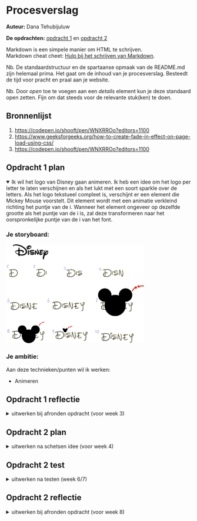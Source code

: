 # Procesverslag
**Auteur:** Dana Tehubijuluw

**De opdrachten:** [opdracht 1](opdracht1/index.html) en [opdracht 2](opdracht2/index.html)


Markdown is een simpele manier om HTML te schrijven.  
Markdown cheat cheet: [Hulp bij het schrijven van Markdown](https://github.com/adam-p/markdown-here/wiki/Markdown-Cheatsheet).

Nb. De standaardstructuur en de spartaanse opmaak van de README.md zijn helemaal prima. Het gaat om de inhoud van je procesverslag. Besteedt de tijd voor pracht en praal aan je website.

Nb. Door *open* toe te voegen aan een *details* element kun je deze standaard open zetten. Fijn om dat steeds voor de relevante stuk(ken) te doen.



## Bronnenlijst
  1. https://codepen.io/shooft/pen/WNXRROo?editors=1100 
  2. https://www.geeksforgeeks.org/how-to-create-fade-in-effect-on-page-load-using-css/
  3. https://codepen.io/shooft/pen/WNXRROo?editors=1100



## Opdracht 1 plan

<details open>
  <summary>Ik wil het logo van Disney gaan animeren. Ik heb een idee om het logo per letter te laten verschijnen en als het lukt met een soort sparkle over de letters. Als het logo tekstueel compleet is, verschijnt er een element die Mickey Mouse voorstelt. Dit element wordt met een animatie verkleind richting het puntje van de i. Wanneer het element ongeveer op dezelfde grootte als het puntje van de i is, zal deze transformeren naar het oorspronkelijke puntje van de i van het font. </summary>


  ### Je storyboard:
  <img src="readme-images/disney-schets.png" width="375px" alt="storyboard voor opdracht 1">


  ### Je ambitie: 
  Aan deze technieken/punten wil ik werken:
  - Animeren
 
</details>



## Opdracht 1 reflectie

<details>
  <summary>uitwerken bij afronden opdracht (voor week 3)</summary>


  ### Je uitkomst - karakteristiek screenshot(s):

  ### Dit ging goed/Heb ik geleerd: 
  Ik ben helaas wegens mijn gezondheid weinig aanwezig geweest bij de lessen. Dit vind ik jammer, want ik vind het een heel leuk vak. In de les dat ik er was, ben ik begonnen met mijn logo animatie. Ik heb deze les best veel gedaan! Ik heb het font gevonden, gedownload en geimporteerd. Ik moest even nadenken hoe het ookalweer werkte met fontface en dergelijke, maar uiteindelijk is het vrij snel gelukt. Vervolgens ben ik begonnen met de letters 1 voor 1 laten verschijnen. Daarna heb ik er een gouden gradient overheen gedaan en die een soortvan laten loopen. Dit lijkt nu op een shimmer die over het logo heen gaat, ik ben blij met het resultaat!

  <img src="readme-images/disney-logo-animatie.png" width="375px" alt="top">


  ### Dit was lastig/Is niet gelukt:
  Ik zou graag nog het puntje van de i willen laten veranderen in een mickey mouse silhouette. De mickey mouse heb ik gemaakt en de animatie zit er op. Het enige wat nog niet lukt is dat hij voordat de animatie begint niet in beeld moet staan. Daarnaast verspringt hij ook van positie zodra de animatie begint en dat is niet de bedoeling.

  <img src="readme-images/disney-logo-animatie-2.png" width="375px" alt="top">

  Note: na even te zitten met Sanne is dit ook gelukt, woehoe! 

</details>



## Opdracht 2 plan

<details>
  <summary>uitwerken na schetsen idee (voor week 4)</summary>

Voor opdracht 2 wil ik een soort quote generator maken waarbij je motiverende quotes te zien krijgt. Als je de quote leuk vindt en hij motiveert je, kun je de quote 'liken'. Wanneer de quote je niet genoeg motiveert, kun je de quote 'disliken'. In beide gevallen zul je een nieuwe quote krijgen.

  ### Je ontwerp:
  <img src="readme-images/opdracht2-uitleg.png" width="375px" alt="ontwerp opdracht 2">


  ### Je ambitie: 
  Aan deze technieken/punten wil ik werken:
  - ik wil weer oefenen met animeren
  - javascript beter onder de knie krijgen

</details>



## Opdracht 2 test

<details>
  <summary>uitwerken na testen (week 6/7)</summary>

  Neem minimaal 5 bevindingen op:
  - hoveren
  - dark mode
  - navigeren met toetsenbord
  - navigeren met slepen



  ### Bevinding 1: hover werkt niet
  Ik wilde mijn design zo maken dat als je hovert over de buttons, een animatie afspeelt. Ik begreep maar niet waarom het hoveren niet werkte, ik dacht toch echt de code goed te hebben.

  #### oplossing:
 Uiteindelijk kwam ik er achter dat ik in de mobile inspector modus zat, hier werkt de hover niet want met een mobiel kun je natuurlijk ook niet hoveren. Een klein stom foutje dus! Na in een andere modus te zijn gegaan werkte de hover gelukkig gewoon goed. 

 <img src="readme-images/code-hoveren.png" width="375px" alt="bevinding-1-hoveren">

  ### Bevinding 2: dark mode instellen
  Wanneer mijn site een beetje goed werkte, moest ik nog de dark modus instellen. Ik vind het altijd lastig om na te denken welke kleur veranderd in welke kleur. Wanneer ik er echt even niet meer uit komt test ik het gewoon uit en pas ik aan de hand daarvan de kleuren aan.

  #### oplossing:
  Om ervoor te zorgen dat de dark modus werkte, heb ik een @media prefers-color-scheme aangemaakt. Hierbij heb ik dus de lichtere kleuren omgezet naar donkere kleuren en andersom hetzelfde. Tegenwoordig gebruiken veel mensen dark modus, dus het is heel goed om dit bij je website toe te passen. Zo kan iedere gebruiker optimaal genieten van je site.

 <img src="readme-images/dark-mode.png" width="375px" alt="bevinding-2-darkmode">


  ### Bevinding 3: navigeren met toetsenbord
  Een van de eisen is dat de gebruiker zowel met muis/touch kan navigeren als met toetsenbord. Gelukkig hebben we dit vrijwel aan het begin van opdracht 2 met Sanne in de les geoefend, hierdoor wist ik al wat beter hoe ik moest beginnen. 

   #### oplossing:
   Een deel van de code kon ik hergebruiken. Ik moest in javascript werken met if en if else. ALS de rechterpijl toets is ingedrukt, voert hij de quoteHaten functie uit. EN ANDERS kun je met de linkerpijl toets ervoor zorgen dat hij de quoteLiken functie uitvoert. Op deze manier kun je gemakkelijk navigeren met je toetsen!
  
 <img src="readme-images/toetsen.png" width="375px" alt="bevinding-3-toetsen">

  ### Bevinding 4: navigeren met slepen
  Ook is een van de eisen dat de gebruiker met touch kan navigeren, bijvoorbeeld met slepen. Ik vond dit wat lastiger, ik had het zelf nog nooit gedaan. Door mee te kijken met de uitleg en andere studenten, heb ik uiteindelijk de code voor elkaar gekregen.

   #### oplossing:
   Navigeren met slepen doe je met javascript met 'Hammer'. Ik heb hier zelf nog nooit eerder van gehoord, maar het implementeren ging vrij soepel. Ik moest twee dingen ophalen uit de html: de quotes en Hammer. Vervolgens moest ik aangeven wat er moet gebeuren als je links veegt en als je rechts veegt.
  
 <img src="readme-images/slepen.png" width="375px" alt="bevinding-4-slepen">

</details>



## Opdracht 2 reflectie

<details>
  <summary>uitwerken bij afronden opdracht (voor week 8)</summary>

  ### Je uitkomst - karakteristiek screenshot(s):
  <img src="readme-images/final-design.png" width="375px" alt="uitkomst opdracht 2">


  ### Dit ging goed/Heb ik geleerd: 
  Ik vond het een uitdaging, maar wel weer heel leuk. Ik moet altijd even zoeken hoe ik het beste kan beginnen, maar eenmaal begonnen, ga ik graag met hoog tempo door. Ik vind het tof dat ik iets meer (simpele) javascript heb geleerd. Zo weet ik nu hoe je met javascript kunt navigeren met slepen, maar ook met je pijltjes toetsen. Ook heb ik code toegepast die ik al eerder gedaan heb, dit was weer een goed moment om mijn geheugen daarin op te frissen. Ik ben blij met het eindresultaat!

  ### Dit was lastig/Is niet gelukt:
  Wat ik vaak moeilijk vind is om in het begin de styling nog even weg te laten. Ik ben gek op ontwerpen, waardoor ik hier te vaak te vroeg mee begin. Het resulteert tot te veel tijd besteden aan het mooi maken van een pagina in plaats van alle benodigde content eerst te implementeren. Het is weer een leer les om hier op te letten en de css in het begin even links te laten liggen. Qua functies is alles wel gelukt wat ik wilde, dus dat is natuurlijk heel fijn!

</details>